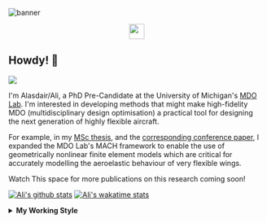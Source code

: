 <!--
# Welcome to Ali's github profile


-->

![banner](https://raw.githubusercontent.com/A-Gray-94/A-Gray-94/main/Images/GitHubProfileBanner.png)
<p align='center'>
<a href="https://www.linkedin.com/in/alasdaircgray/"><img height="30" src="https://github.com/WaylonWalker/WaylonWalker/blob/main/icon/linkedin.png?raw=true"></a>
</p>

## Howdy! 👋

![](https://komarev.com/ghpvc/?username=A-Gray-94&color=blue)

I'm Alasdair/Ali, a PhD Pre-Candidate at the University of Michigan's [MDO Lab](http://mdolab.engin.umich.edu).
I'm interested in developing methods that might make high-fidelity MDO (multidisciplinary design optimisation) a practical tool for designing the next generation of highly flexible aircraft.

For example, in my [MSc thesis](http://resolver.tudelft.nl/uuid:1a6b5001-d213-40d9-bc2c-5e831eda527d), and the [corresponding conference paper](https://www.researchgate.net/publication/348242101_Geometrically_Nonlinear_High-fidelity_Aerostructural_Optimization_for_Highly_Flexible_Wings), I expanded the MDO Lab's MACH framework to enable the use of geometrically nonlinear finite element models which are critical for accurately modelling the aeroelastic behaviour of very flexible wings.

Watch This space for more publications on this research coming soon!

<!--
**A-Gray-94/A-Gray-94** is a ✨ _special_ ✨ repository because its `README.md` (this file) appears on your GitHub profile.

Here are some ideas to get you started:

- 🔭 I’m currently working on ...
- 🌱 I’m currently learning ...
- 👯 I’m looking to collaborate on ...
- 🤔 I’m looking for help with ...
- 💬 Ask me about ...
- 📫 How to reach me: ...
- 😄 Pronouns: ...
- ⚡ Fun fact: ...
-->


[![Ali's github stats](https://github-readme-stats.vercel.app/api?username=A-Gray-94)](https://github.com/anuraghazra/github-readme-stats)
[![Ali's wakatime stats](https://github-readme-stats.vercel.app/api/wakatime?username=ACGray)](https://github.com/anuraghazra/github-readme-stats)


<details>
  <summary>
    <strong>My Working Style</strong>
  </summary>
  
  <!--START_SECTION:waka-->
![Lines of code](https://img.shields.io/badge/From%20Hello%20World%20I%27ve%20Written-4.3%20million%20lines%20of%20code-blue)

**I'm an Early 🐤** 

```text
🌞 Morning    47 commits     ███░░░░░░░░░░░░░░░░░░░░░░   14.46% 
🌆 Daytime    117 commits    █████████░░░░░░░░░░░░░░░░   36.0% 
🌃 Evening    135 commits    ██████████░░░░░░░░░░░░░░░   41.54% 
🌙 Night      26 commits     ██░░░░░░░░░░░░░░░░░░░░░░░   8.0%

```
📅 **I'm Most Productive on Friday** 

```text
Monday       47 commits     ███░░░░░░░░░░░░░░░░░░░░░░   14.46% 
Tuesday      41 commits     ███░░░░░░░░░░░░░░░░░░░░░░   12.62% 
Wednesday    44 commits     ███░░░░░░░░░░░░░░░░░░░░░░   13.54% 
Thursday     79 commits     ██████░░░░░░░░░░░░░░░░░░░   24.31% 
Friday       81 commits     ██████░░░░░░░░░░░░░░░░░░░   24.92% 
Saturday     13 commits     █░░░░░░░░░░░░░░░░░░░░░░░░   4.0% 
Sunday       20 commits     █░░░░░░░░░░░░░░░░░░░░░░░░   6.15%

```


📊 **This Week I Spent My Time On** 

```text
💬 Programming Languages: 
C                        10 hrs 41 mins      ████████████░░░░░░░░░░░░░   47.77% 
Python                   8 hrs 42 mins       █████████░░░░░░░░░░░░░░░░   38.93% 
Makefile                 1 hr 43 mins        ██░░░░░░░░░░░░░░░░░░░░░░░   7.7% 
SWIG                     51 mins             █░░░░░░░░░░░░░░░░░░░░░░░░   3.86% 
YAML                     13 mins             ░░░░░░░░░░░░░░░░░░░░░░░░░   1.03%

🔥 Editors: 
VS Code                  22 hrs 23 mins      █████████████████████████   100.0%

🐱‍💻 Projects: 
tacs_orig                20 hrs 6 mins       ██████████████████████░░░   89.85% 
pytacs                   1 hr 7 mins         █░░░░░░░░░░░░░░░░░░░░░░░░   5.06% 
learningCython           27 mins             ░░░░░░░░░░░░░░░░░░░░░░░░░   2.04% 
.pyenv                   10 mins             ░░░░░░░░░░░░░░░░░░░░░░░░░   0.79% 
FEMpy                    10 mins             ░░░░░░░░░░░░░░░░░░░░░░░░░   0.78%

💻 Operating System: 
Linux                    22 hrs 23 mins      █████████████████████████   100.0%

```

**I Mostly Code in Python** 

```text
Python                   10 repos            █████████████░░░░░░░░░░░░   52.63% 
TeX                      3 repos             ████░░░░░░░░░░░░░░░░░░░░░   15.79% 
HTML                     2 repos             ██░░░░░░░░░░░░░░░░░░░░░░░   10.53% 
C++                      1 repo              █░░░░░░░░░░░░░░░░░░░░░░░░   5.26% 
MATLAB                   1 repo              █░░░░░░░░░░░░░░░░░░░░░░░░   5.26%

```


**Timeline**

![Chart not found](https://raw.githubusercontent.com/A-Gray-94/A-Gray-94/main/charts/bar_graph.png) 


 Last Updated on 15/08/2021
<!--END_SECTION:waka-->
</details>
